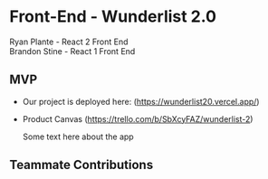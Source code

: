 # Front-End - Wunderlist 2.0
Ryan Plante - React 2 Front End <br />
Brandon Stine - React 1 Front End <br />
## MVP
 - Our project is deployed here: (https://wunderlist20.vercel.app/)
 - Product Canvas (https://trello.com/b/SbXcyFAZ/wunderlist-2)
    
    Some text here about the app   
## Teammate Contributions
